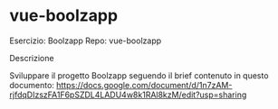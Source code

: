 # vue-boolzapp

Esercizio: Boolzapp
Repo: vue-boolzapp

Descrizione

Sviluppare il progetto Boolzapp seguendo il brief contenuto in questo documento:
https://docs.google.com/document/d/1n7zAM-rjfdqDIzszFA1F6pSZDL4LADU4w8k1RAl8kzM/edit?usp=sharing